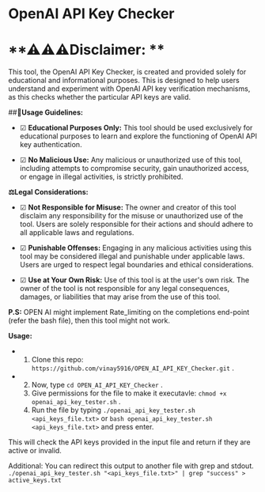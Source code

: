 OpenAI API Key Checker
===============

**⚠⚠⚠Disclaimer: **
===============

This tool, the OpenAI API Key Checker, is created and provided solely for educational and informational purposes.
This is designed to help users understand and experiment with OpenAI API key verification mechanisms, as this checks whether the particular API keys are valid.


##**📗Usage Guidelines:**

- ☑ **Educational Purposes Only:** This tool should be used exclusively for educational purposes to learn and explore the functioning of OpenAI API key authentication.

- ☑ **No Malicious Use:** Any malicious or unauthorized use of this tool, including attempts to compromise security, gain unauthorized access, or engage in illegal activities, is strictly prohibited.

**⚖Legal Considerations:**

- ☑ **Not Responsible for Misuse:** The owner and creator of this tool disclaim any responsibility for the misuse or unauthorized use of the tool. Users are solely responsible for their actions and should adhere to all applicable laws and regulations.

- ☑ **Punishable Offenses:** Engaging in any malicious activities using this tool may be considered illegal and punishable under applicable laws. Users are urged to respect legal boundaries and ethical considerations.

- ☑ **Use at Your Own Risk:** Use of this tool is at the user's own risk. The owner of the tool is not responsible for any legal consequences, damages, or liabilities that may arise from the use of this tool.

**P.S:** OPEN AI might implement Rate_limiting on the completions end-point (refer the bash file), then this tool might not work.

**Usage:**

- 1. Clone this repo: `https://github.com/vinay5916/OPEN_AI_API_KEY_Checker.git` .
- 2. Now, type `cd OPEN_AI_API_KEY_Checker` .
  3. Give permissions for the file to make it executavle: `chmod +x openai_api_key_tester.sh` .
  4. Run the file by typing `./openai_api_key_tester.sh <api_keys_file.txt>` or `bash openai_api_key_tester.sh <api_keys_file.txt>` and press enter.

This will check the API keys provided in the input file and return if they are active or invalid.

Additional: You can redirect this output to another file with grep and stdout.
`./openai_api_key_tester.sh "<api_keys_file.txt>" | grep "success" > active_keys.txt`
